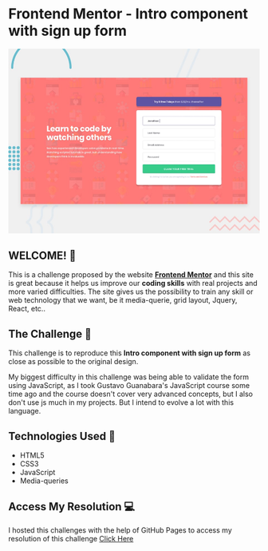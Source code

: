 # Frontend Mentor - Intro component with sign up form

![Design preview for the Intro component with sign up form coding challenge](./design/desktop-preview.jpg)

## WELCOME! 👋

This is a challenge proposed by the website **[Frontend Mentor](https://www.frontendmentor.io)** and this site is great because it helps us improve our **coding skills** with real projects and more varied difficulties. The site gives us the possibility to train any skill or web technology that we want, be it media-querie, grid layout, Jquery, React, etc..

## The Challenge 🎯

This challenge is to reproduce this **Intro component with sign up form** as close as possible to the original design.

My biggest difficulty in this challenge was being able to validate the form using JavaScript, as I took Gustavo Guanabara's JavaScript course some time ago and the course doesn't cover very advanced concepts, but I also don't use js much in my projects. But I intend to evolve a lot with this language.

## Technologies Used 🧩

* HTML5
* CSS3
* JavaScript
* Media-queries

## Access My Resolution 💻

   I hosted this challenges with the help of GitHub Pages to access my resolution of this challenge [Click Here]( https://samueloliveiraa.github.io/intro-component-with-signup-form-master/)
